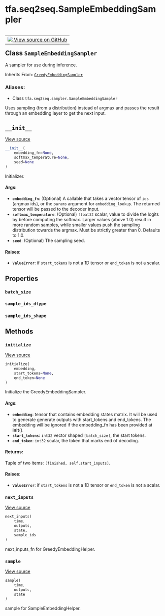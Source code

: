 <div itemscope itemtype="http://developers.google.com/ReferenceObject">
<meta itemprop="name" content="tfa.seq2seq.SampleEmbeddingSampler" />
<meta itemprop="path" content="Stable" />
<meta itemprop="property" content="batch_size"/>
<meta itemprop="property" content="sample_ids_dtype"/>
<meta itemprop="property" content="sample_ids_shape"/>
<meta itemprop="property" content="__init__"/>
<meta itemprop="property" content="initialize"/>
<meta itemprop="property" content="next_inputs"/>
<meta itemprop="property" content="sample"/>
</div>

# tfa.seq2seq.SampleEmbeddingSampler


<table class="tfo-notebook-buttons tfo-api" align="left">

<td>
  <a target="_blank" href="https://github.com/tensorflow/addons/tree/r0.6/tensorflow_addons/seq2seq/sampler.py#L581-L623">
    <img src="https://www.tensorflow.org/images/GitHub-Mark-32px.png" />
    View source on GitHub
  </a>
</td></table>



## Class `SampleEmbeddingSampler`

A sampler for use during inference.

Inherits From: [`GreedyEmbeddingSampler`](../../tfa/seq2seq/GreedyEmbeddingSampler.md)

### Aliases:

* Class `tfa.seq2seq.sampler.SampleEmbeddingSampler`


<!-- Placeholder for "Used in" -->

Uses sampling (from a distribution) instead of argmax and passes the
result through an embedding layer to get the next input.

<h2 id="__init__"><code>__init__</code></h2>

<a target="_blank" href="https://github.com/tensorflow/addons/tree/r0.6/tensorflow_addons/seq2seq/sampler.py#L588-L609">View source</a>

``` python
__init__(
    embedding_fn=None,
    softmax_temperature=None,
    seed=None
)
```

Initializer.


#### Args:


* <b>`embedding_fn`</b>: (Optional) A callable that takes a vector tensor of
  `ids` (argmax ids), or the `params` argument for
  `embedding_lookup`. The returned tensor will be passed to the
  decoder input.
* <b>`softmax_temperature`</b>: (Optional) `float32` scalar, value to divide the
  logits by before computing the softmax. Larger values (above 1.0)
  result in more random samples, while smaller values push the
  sampling distribution towards the argmax. Must be strictly greater
  than 0. Defaults to 1.0.
* <b>`seed`</b>: (Optional) The sampling seed.


#### Raises:


* <b>`ValueError`</b>: if `start_tokens` is not a 1D tensor or `end_token` is
  not a scalar.



## Properties

<h3 id="batch_size"><code>batch_size</code></h3>




<h3 id="sample_ids_dtype"><code>sample_ids_dtype</code></h3>




<h3 id="sample_ids_shape"><code>sample_ids_shape</code></h3>






## Methods

<h3 id="initialize"><code>initialize</code></h3>

<a target="_blank" href="https://github.com/tensorflow/addons/tree/r0.6/tensorflow_addons/seq2seq/sampler.py#L523-L556">View source</a>

``` python
initialize(
    embedding,
    start_tokens=None,
    end_token=None
)
```

Initialize the GreedyEmbeddingSampler.


#### Args:


* <b>`embedding`</b>: tensor that contains embedding states matrix. It will be
  used to generate generate outputs with start_tokens and end_tokens.
  The embedding will be ignored if the embedding_fn has been provided
  at __init__().
* <b>`start_tokens`</b>: `int32` vector shaped `[batch_size]`, the start tokens.
* <b>`end_token`</b>: `int32` scalar, the token that marks end of decoding.


#### Returns:

Tuple of two items: `(finished, self.start_inputs)`.


#### Raises:


* <b>`ValueError`</b>: if `start_tokens` is not a 1D tensor or `end_token` is
  not a scalar.

<h3 id="next_inputs"><code>next_inputs</code></h3>

<a target="_blank" href="https://github.com/tensorflow/addons/tree/r0.6/tensorflow_addons/seq2seq/sampler.py#L568-L578">View source</a>

``` python
next_inputs(
    time,
    outputs,
    state,
    sample_ids
)
```

next_inputs_fn for GreedyEmbeddingHelper.


<h3 id="sample"><code>sample</code></h3>

<a target="_blank" href="https://github.com/tensorflow/addons/tree/r0.6/tensorflow_addons/seq2seq/sampler.py#L611-L623">View source</a>

``` python
sample(
    time,
    outputs,
    state
)
```

sample for SampleEmbeddingHelper.




